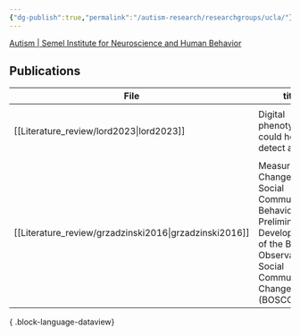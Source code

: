 ```yaml
---
{"dg-publish":true,"permalink":"/autism-research/researchgroups/ucla/"}
---
```



[Autism | Semel Institute for Neuroscience and Human Behavior](https://www.semel.ucla.edu/autism)

## Publications

| File                                                      | title                                                                                                                                       | published | journal                                       | Paper_type     | DOI                                                                                                 |
| --------------------------------------------------------- | ------------------------------------------------------------------------------------------------------------------------------------------- | --------- | --------------------------------------------- | -------------- | --------------------------------------------------------------------------------------------------- |
| [[Literature_review/lord2023\|lord2023]]               | Digital phenotyping could help detect autism                                                                                                | 2023      | Nature Medicine                               | journalArticle | <ul><li>https://www.doi.org/10.1038/s41591-023-02557-4</li><li>10.1038/s41591-023-02557-4</li></ul> |
| [[Literature_review/grzadzinski2016\|grzadzinski2016]] | Measuring Changes in Social Communication Behaviors Preliminary Development of the Brief Observation of Social Communication Change (BOSCC) | 2016      | Journal of Autism and Developmental Disorders | journalArticle | <ul><li>https://www.doi.org/10.1007/s10803-016-2782-9</li><li>10.1007/s10803-016-2782-9</li></ul>   |

{ .block-language-dataview}
